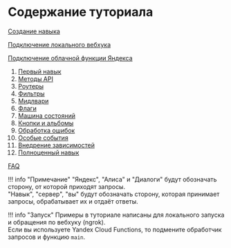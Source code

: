# Содержание туториала

[Создание навыка](create-skill.md)

[Подключение локального вебхука](connect-webhook.md)

[Подключение облачной функции Яндекса](connect-yandex-functions.md)

1. [Первый навык](first-skill.md)
2. [Методы API](methods.md)
3. [Роутеры](routers.md)
4. [Фильтры](filters.md)
5. [Мидлвари](middlewares.md)
6. [Флаги](flags.md)
7. [Машина состояний](finite-state-machine.md)
8. [Кнопки и альбомы](builders.md)
9. [Обработка ошибок](error-handling.md)
10. [Особые события](special-events.md)
11. [Внедрение зависимостей](dependency-injection.md)
12. [Полноценный навык](full-skill.md)

[FAQ](faq.md)

!!! info "Примечание"
    "Яндекс", "Алиса" и "Диалоги" будут обозначать сторону, от которой приходят запросы. \
    "Навык", "сервер", "вы" будут обозначать сторону, которая принимает запросы, обрабатывает их и отдаёт ответы.

!!! info "Запуск"
    Примеры в туториале написаны для локального запуска и обращения по вебхуку (ngrok). \
    Если вы используете Yandex Cloud Functions, то подмените обработчик запросов и функцию `main`.
